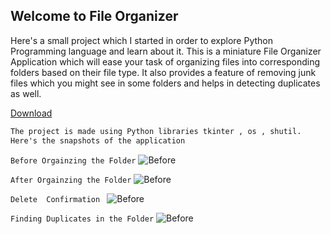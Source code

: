 ## Welcome to File Organizer

Here's a small project which I started in order to explore Python Programming language and learn about it. 
This is a miniature File Organizer Application which will ease your task of organizing files into corresponding folders based on their file type.
It also provides a feature of removing junk files which you might see in some folders and helps in detecting duplicates as well.

<html>
  <head>
    <!-- Place this tag in your head or just before your close body tag. -->
<script async defer src="https://buttons.github.io/buttons.js"></script>
  </head>
  <body>
    <!-- Place this tag where you want the button to render. -->
<a class="github-button" href="https://github.com/ntkme/github-buttons/archive/master.zip" data-color-scheme="no-preference: light; light: light; dark: dark;" data-icon="octicon-download" data-size="large" aria-label="Download ntkme/github-buttons on GitHub">Download</a>
  </body>
  </html>

```markdown
The project is made using Python libraries tkinter , os , shutil.
Here's the snapshots of the application
```
```Before Orgainzing the Folder```
<img src="Images/before-Organizing.PNG" alt="Before" class="inline"/>

```After Orgainzing the Folder```
<img src="Images/After-Organizing.PNG" alt="Before" class="inline"/>

```Delete  Confirmation ```
<img src="Images/Delete.PNG" alt="Before" class="inline"/>

```Finding Duplicates in the Folder```
<img src="Images/Duplicates.PNG" alt="Before" class="inline"/>

